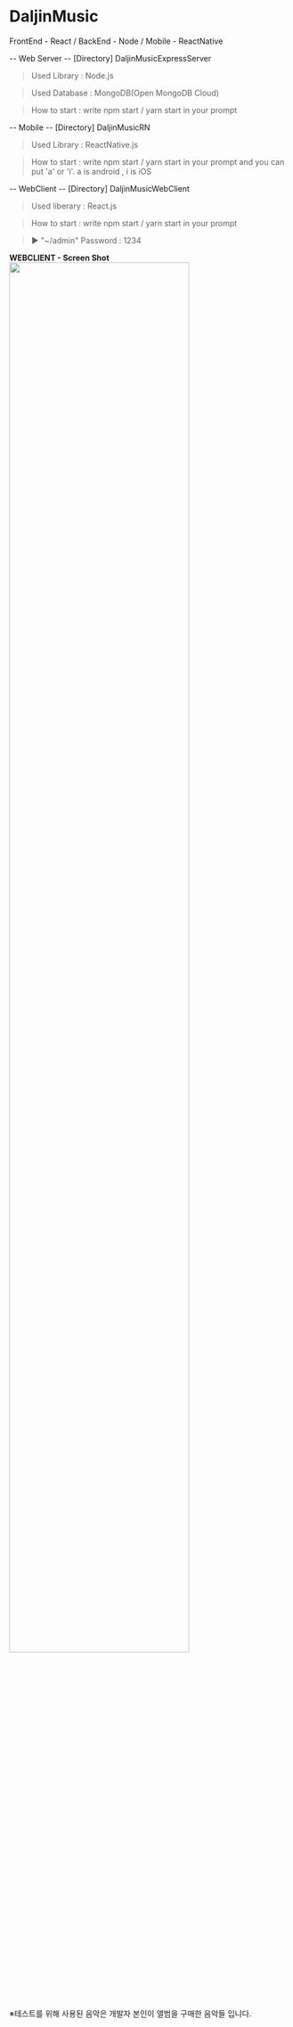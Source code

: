 # DaljinMusic
FrontEnd - React / BackEnd - Node / Mobile - ReactNative

-- Web Server --
[Directory] DaljinMusicExpressServer
> Used Library : Node.js

> Used Database : MongoDB(Open MongoDB Cloud)

> How to start : write npm start / yarn start in your prompt 

-- Mobile --
[Directory] DaljinMusicRN
> Used Library : ReactNative.js

> How to start : write npm start / yarn start in your prompt and you can put 'a' or 'i'. a is android , i is iOS 

-- WebClient --
[Directory] DaljinMusicWebClient
> Used liberary : React.js

> How to start : write npm start / yarn start in your prompt

> ▶ "~/admin" Password : 1234

<b>WEBCLIENT - Screen Shot</b>
<br />
<img src="https://user-images.githubusercontent.com/45301224/77556258-9c848a80-6efb-11ea-85c4-895665f943fd.png" width="80%"></img>

※테스트를 위해 사용된 음악은 개발자 본인이 앨범을 구매한 음악들 입니다.